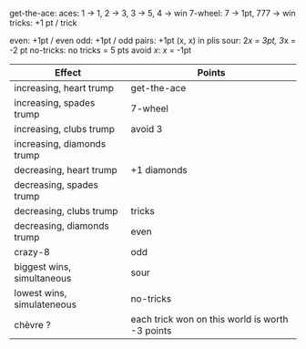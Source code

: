 get-the-ace: aces: 1 -> 1, 2 -> 3, 3 -> 5, 4 -> win 
7-wheel: 7 -> 1pt, 777 -> win
tricks: +1 pt / trick
<!-- even odd c'est relou il y en a plein -->
even: +1pt / even
odd: +1pt / odd
pairs: +1pt (x, x) in plis
sour: 2*x = 3pt, 3*x = -2 pt
no-tricks: no tricks = 5 pts
avoid _x_: _x_ = -1pt


| Effect | Points |
|------|-------|
| increasing, heart trump | get-the-ace|
| increasing, spades trump | 7-wheel |
| increasing, clubs trump | avoid 3 |
| increasing, diamonds trump | |
| decreasing, heart trump | +1 diamonds |
| decreasing, spades trump |  |
| decreasing, clubs trump | tricks |
| decreasing, diamonds trump | even |
| crazy-8  | odd |
| biggest wins, simultaneous | sour |
| lowest wins, simulateneous | no-tricks | 
| chèvre ? | each trick won on this world is worth -3 points |

